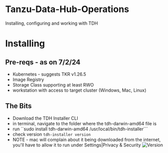 # Tanzu-Data-Hub-Operations
Installing, configuring and working with TDH


# Installing
## Pre-reqs - as on 7/2/24
* Kubernetes - suggests TKR v1.26.5
* Image Registry
* Storage Class supporting at least RWO
* workstation with access to target cluster (Windows, Mac, Linux)

## The Bits
* Download the TDH Installer CLI
* in terminal, navigate to the folder where the tdh-darwin-amd64 file is
* run ``sudo install tdh-darwin-amd64 /usr/local/bin/tdh-installer```
* check version ```tdh-installer version```
* NOTE - mac will complain about it being downloaded from the internet, you'll have to allow it to run under Settings|Privacy & Security
![Version](./images/tdhinstallerversion.png)
